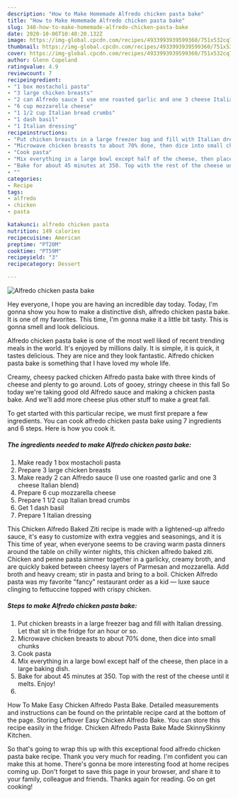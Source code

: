 ```yaml
---
description: "How to Make Homemade Alfredo chicken pasta bake"
title: "How to Make Homemade Alfredo chicken pasta bake"
slug: 348-how-to-make-homemade-alfredo-chicken-pasta-bake
date: 2020-10-06T10:40:20.132Z
image: https://img-global.cpcdn.com/recipes/4933993939599360/751x532cq70/alfredo-chicken-pasta-bake-recipe-main-photo.jpg
thumbnail: https://img-global.cpcdn.com/recipes/4933993939599360/751x532cq70/alfredo-chicken-pasta-bake-recipe-main-photo.jpg
cover: https://img-global.cpcdn.com/recipes/4933993939599360/751x532cq70/alfredo-chicken-pasta-bake-recipe-main-photo.jpg
author: Glenn Copeland
ratingvalue: 4.9
reviewcount: 7
recipeingredient:
- "1 box mostacholi pasta"
- "3 large chicken breasts"
- "2 can Alfredo sauce I use one roasted garlic and one 3 cheese Italian blend"
- "6 cup mozzarella cheese"
- "1 1/2 cup Italian bread crumbs"
- "1 dash basil"
- "1 Italian dressing"
recipeinstructions:
- "Put chicken breasts in a large freezer bag and fill with Italian dressing. Let that sit in the fridge for an hour or so."
- "Microwave chicken breasts to about 70% done, then dice into small chunks"
- "Cook pasta"
- "Mix everything in a large bowl except half of the cheese, then place in a large baking dish."
- "Bake for about 45 minutes at 350. Top with the rest of the cheese until it melts. Enjoy!"
- ""
categories:
- Recipe
tags:
- alfredo
- chicken
- pasta

katakunci: alfredo chicken pasta 
nutrition: 149 calories
recipecuisine: American
preptime: "PT20M"
cooktime: "PT59M"
recipeyield: "3"
recipecategory: Dessert

---
```



![Alfredo chicken pasta bake](https://img-global.cpcdn.com/recipes/4933993939599360/751x532cq70/alfredo-chicken-pasta-bake-recipe-main-photo.jpg)

Hey everyone, I hope you are having an incredible day today. Today, I'm gonna show you how to make a distinctive dish, alfredo chicken pasta bake. It is one of my favorites. This time, I'm gonna make it a little bit tasty. This is gonna smell and look delicious.

Alfredo chicken pasta bake is one of the most well liked of recent trending meals in the world. It's enjoyed by millions daily. It is simple, it is quick, it tastes delicious. They are nice and they look fantastic. Alfredo chicken pasta bake is something that I have loved my whole life.

Creamy, cheesy packed chicken Alfredo pasta bake with three kinds of cheese and plenty to go around. Lots of gooey, stringy cheese in this fall So today we&#39;re taking good old Alfredo sauce and making a chicken pasta bake. And we&#39;ll add more cheese plus other stuff to make a great fall.


To get started with this particular recipe, we must first prepare a few ingredients. You can cook alfredo chicken pasta bake using 7 ingredients and 6 steps. Here is how you cook it.

<!--inarticleads1-->

##### The ingredients needed to make Alfredo chicken pasta bake:

1. Make ready 1 box mostacholi pasta
1. Prepare 3 large chicken breasts
1. Make ready 2 can Alfredo sauce (I use one roasted garlic and one 3 cheese Italian blend)
1. Prepare 6 cup mozzarella cheese
1. Prepare 1 1/2 cup Italian bread crumbs
1. Get 1 dash basil
1. Prepare 1 Italian dressing


This Chicken Alfredo Baked Ziti recipe is made with a lightened-up alfredo sauce, it&#39;s easy to customize with extra veggies and seasonings, and it is This time of year, when everyone seems to be craving warm pasta dinners around the table on chilly winter nights, this chicken alfredo baked ziti. Chicken and penne pasta simmer together in a garlicky, creamy broth, and are quickly baked between cheesy layers of Parmesan and mozzarella. Add broth and heavy cream; stir in pasta and bring to a boil. Chicken Alfredo pasta was my favorite &#34;fancy&#34; restaurant order as a kid — luxe sauce clinging to fettuccine topped with crispy chicken. 

<!--inarticleads2-->

##### Steps to make Alfredo chicken pasta bake:

1. Put chicken breasts in a large freezer bag and fill with Italian dressing. Let that sit in the fridge for an hour or so.
1. Microwave chicken breasts to about 70% done, then dice into small chunks
1. Cook pasta
1. Mix everything in a large bowl except half of the cheese, then place in a large baking dish.
1. Bake for about 45 minutes at 350. Top with the rest of the cheese until it melts. Enjoy!
1. 


How To Make Easy Chicken Alfredo Pasta Bake. Detailed measurements and instructions can be found on the printable recipe card at the bottom of the page. Storing Leftover Easy Chicken Alfredo Bake. You can store this recipe easily in the fridge. Chicken Alfredo Pasta Bake Made SkinnySkinny Kitchen. 

So that's going to wrap this up with this exceptional food alfredo chicken pasta bake recipe. Thank you very much for reading. I'm confident you can make this at home. There's gonna be more interesting food at home recipes coming up. Don't forget to save this page in your browser, and share it to your family, colleague and friends. Thanks again for reading. Go on get cooking!
